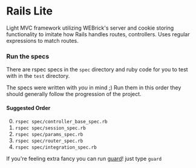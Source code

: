 # Rails Lite
Light MVC framework utilizing WEBrick's server and cookie storing functionality to imitate how Rails handles routes, controllers. Uses regular expressions to match routes.

### Run the specs
There are rspec specs in the `spec` directory and ruby code for you to test with in the `test` directory.

The specs were written with _you_ in mind ;) Run them in this order they should
generally follow the progression of the project.

#### Suggested Order
0.  `rspec spec/controller_base_spec.rb`
0.  `rspec spec/session_spec.rb`
0.  `rspec spec/params_spec.rb`
0.  `rspec spec/router_spec.rb`
0.  `rspec spec/integration_spec.rb`

If you're feeling extra fancy you can run [guard](https://github.com/guard/guard)!
just type `guard`
